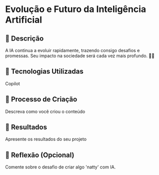 # Evolução e Futuro da Inteligência Artificial

## 📒 Descrição
A IA continua a evoluir rapidamente, trazendo consigo desafios e promessas. Seu impacto na sociedade será cada vez mais profundo. 🌟🤖

## 🤖 Tecnologias Utilizadas
Copilot

## 🧐 Processo de Criação
Descreva como você criou o conteúdo

## 🚀 Resultados
Apresente os resultados do seu projeto

## 💭 Reflexão (Opcional)
Comente sobre o desafio de criar algo 'natty' com IA.
